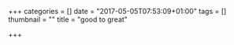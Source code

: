 +++
categories = []
date = "2017-05-05T07:53:09+01:00"
tags = []
thumbnail = ""
title = "good to great"

+++

